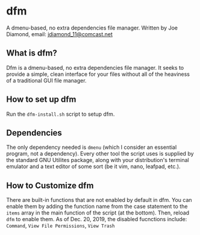 # dfm
A dmenu-based, no extra dependencies file manager.
Written by Joe Diamond, email: jdiamond_11@comcast.net

## What is dfm?
Dfm is a dmenu-based, no extra dependencies file manager. It seeks to provide a simple, clean interface for your files without all of the heaviness of a traditional GUI file manager.

## How to set up dfm
Run the `dfm-install.sh` script to setup dfm.

## Dependencies
The only dependency needed is `dmenu` (which I consider an essential program, not a dependency).
Every other tool the script uses is supplied by the standard GNU Utilites package, along with your distribution's terminal emulator and a text editor of some sort (be it vim, nano, leafpad, etc.).

## How to Customize dfm
There are built-in functions that are not enabled by default in dfm. You can enable them by adding the function name from the case statement to the `items` array in the main function of the script (at the bottom). Then, reload `dfm` to enable them.
As of Dec. 20, 2019, the disabled fucnctions include:
	`Command`, `View File Permissions`, `View Trash`
